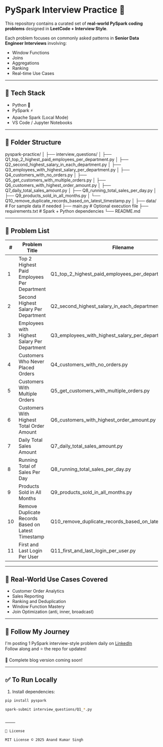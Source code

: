 # PySpark Interview Practice 🚀

This repository contains a curated set of **real-world PySpark coding problems** designed in **LeetCode + Interview Style**.

Each problem focuses on commonly asked patterns in **Senior Data Engineer Interviews** involving:
- Window Functions
- Joins
- Aggregations
- Ranking
- Real-time Use Cases

---

## 🔧 Tech Stack

- Python 🐍
- PySpark ⚡️
- Apache Spark (Local Mode)
- VS Code / Jupyter Notebooks

---

## 📂 Folder Structure
pyspark-practice/
│
├── interview_questions/
│   ├── Q1_top_2_highest_paid_employees_per_department.py
│   ├── Q2_second_highest_salary_in_each_department.py
│   ├── Q3_employees_with_highest_salary_per_department.py
│   ├── Q4_customers_with_no_orders.py
│   ├── Q5_get_customers_with_multiple_orders.py
│   ├── Q6_customers_with_highest_order_amount.py
│   ├── Q7_daily_total_sales_amount.py
│   ├── Q8_running_total_sales_per_day.py
│   ├── Q9_products_sold_in_all_months.py
│   └── Q10_remove_duplicate_records_based_on_latest_timestamp.py
│
├── data/                # For sample data if needed
├── main.py              # Optional execution file
├── requirements.txt     # Spark + Python dependencies
└── README.md

---

## 📌 Problem List

| # | Problem Title                                           | Filename                                          |
|---|---------------------------------------------------------|---------------------------------------------------|
| 1 | Top 2 Highest Paid Employees Per Department             | Q1_top_2_highest_paid_employees_per_department.py |
| 2 | Second Highest Salary Per Department                    | Q2_second_highest_salary_in_each_department.py    |
| 3 | Employees with Highest Salary Per Department            | Q3_employees_with_highest_salary_per_department.py|
| 4 | Customers Who Never Placed Orders                       | Q4_customers_with_no_orders.py                    |
| 5 | Customers With Multiple Orders                          | Q5_get_customers_with_multiple_orders.py          |
| 6 | Customers With Highest Total Order Amount               | Q6_customers_with_highest_order_amount.py         |
| 7 | Daily Total Sales Amount                                | Q7_daily_total_sales_amount.py                    |
| 8 | Running Total of Sales Per Day                          | Q8_running_total_sales_per_day.py                 |
| 9 | Products Sold in All Months                             | Q9_products_sold_in_all_months.py                 |
| 10 | Remove Duplicate Records Based on Latest Timestamp     | Q10_remove_duplicate_records_based_on_latest_timestamp.py |
| 11 | First and Last Login Per User                          | Q11_first_and_last_login_per_user.py               |

---

## 🧠 Real-World Use Cases Covered

- Customer Order Analytics
- Sales Reporting
- Ranking and Deduplication
- Window Function Mastery
- Join Optimization (anti, inner, broadcast)

---

## 🧵 Follow My Journey

I'm posting 1 PySpark interview-style problem daily on [LinkedIn](https://www.linkedin.com/in/anand-kumar-singh-830839ab/)  
Follow along and ⭐ the repo for updates!

💬 Complete blog version coming soon!

---

## ✅ To Run Locally

1. Install dependencies:

```bash
pip install pyspark

spark-submit interview_questions/Q1_*.py


⸻

📩 License

MIT License © 2025 Anand Kumar Singh